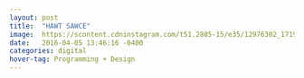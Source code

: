 ```yaml
---
layout: post
title:	"HAWT SAWCE"
image:	https://scontent.cdninstagram.com/t51.2885-15/e35/12976302_1719962134936224_733497906_n.jpg?ig_cache_key=MTIyNDkzOTA4MTEwMzk4OTg5MQ%3D%3D.2
date:   2016-04-05 13:46:16 -0400
categories:	digital
hover-tag: Programming + Design
---
```

